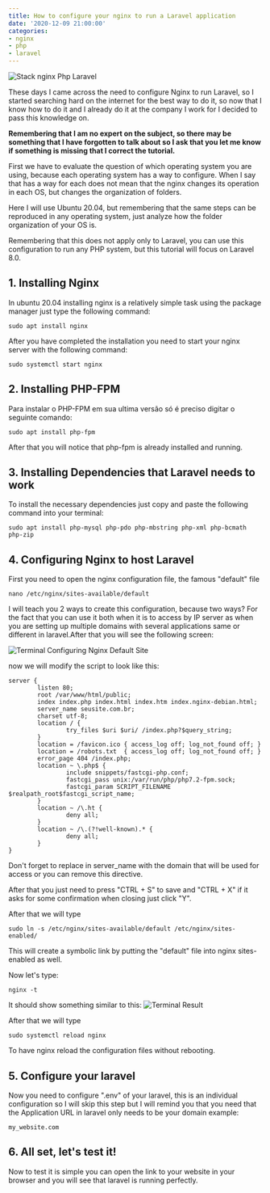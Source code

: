 ```yaml
---
title: How to configure your nginx to run a Laravel application
date: '2020-12-09 21:00:00'
categories:
- nginx
- php
- laravel
---
```


![Stack nginx Php Laravel](https://luisjustin.com.br/assets/images/nignx-laravel-php.png)

These days I came across the need to configure Nginx to run Laravel, so I started searching hard on the internet for the best way to do it, so now that I know how to do it and I already do it at the company I work for I decided to pass this knowledge on.

**Remembering that I am no expert on the subject, so there may be something that I have forgotten to talk about so I ask that you let me know if something is missing that I correct the tutorial.**

First we have to evaluate the question of which operating system you are using, because each operating system has a way to configure. When I say that has a way for each does not mean that the nginx changes its operation in each OS, but changes the organization of folders.

Here I will use Ubuntu 20.04, but remembering that the same steps can be reproduced in any operating system, just analyze how the folder organization of your OS is.

Remembering that this does not apply only to Laravel, you can use this configuration to run any PHP system, but this tutorial will focus on Laravel 8.0.

## 1. Installing Nginx
In ubuntu 20.04 installing nginx is a relatively simple task using the package manager just type the following command:

```shell
sudo apt install nginx
```

After you have completed the installation you need to start your nginx server with the following command:

```shell
sudo systemctl start nginx
```
## 2. Installing PHP-FPM
Para instalar o PHP-FPM em sua ultima versão só é preciso digitar o seguinte comando:

```shell
sudo apt install php-fpm
```

After that you will notice that php-fpm is already installed and running.

## 3. Installing Dependencies that Laravel needs to work
To install the necessary dependencies just copy and paste the following command into your terminal:

```shell
sudo apt install php-mysql php-pdo php-mbstring php-xml php-bcmath php-zip
```
## 4. Configuring Nginx to host Laravel
First you need to open the nginx configuration file, the famous "default" file

```shell
nano /etc/nginx/sites-available/default
```

I will teach you 2 ways to create this configuration, because two ways? For the fact that you can use it both when it is to access by IP server as when you are setting up multiple domains with several applications same or different in laravel.After that you will see the following screen:

![Terminal Configuring Nginx Default Site](https://luisjustin.com.br/assets/images/2020-12-09-terminal-configuring-nginx-default-site.png)

now we will modify the script to look like this:

```nginx
server {
        listen 80;
        root /var/www/html/public;
        index index.php index.html index.htm index.nginx-debian.html;
        server_name seusite.com.br;
        charset utf-8;
        location / {
                try_files $uri $uri/ /index.php?$query_string;
        }
        location = /favicon.ico { access_log off; log_not_found off; }
        location = /robots.txt  { access_log off; log_not_found off; }
        error_page 404 /index.php;
        location ~ \.php$ {
                include snippets/fastcgi-php.conf;
                fastcgi_pass unix:/var/run/php/php7.2-fpm.sock;
                fastcgi_param SCRIPT_FILENAME $realpath_root$fastcgi_script_name;
        }
        location ~ /\.ht {
                deny all;
        }
        location ~ /\.(?!well-known).* {
                deny all;
        }
}

```

Don't forget to replace in server_name with the domain that will be used for access or you can remove this directive.

After that you just need to press "CTRL + S" to save and "CTRL + X" if it asks for some confirmation when closing just click "Y".

After that we will type

```shell
sudo ln -s /etc/nginx/sites-available/default /etc/nginx/sites-enabled/
```

This will create a symbolic link by putting the "default" file into nginx sites-enabled as well.

Now let's type:

```shell
nginx -t
```

It should show something similar to this:
![Terminal Result](http://luisjustin.com.br/assets/images/2020-12-09-terminal-result.png)

After that we will type

```shell
sudo systemctl reload nginx
```

To have nginx reload the configuration files without rebooting.

## 5. Configure your laravel
Now you need to configure ".env" of your laravel, this is an individual configuration so I will skip this step but I will remind you that you need that the Application URL in laravel only needs to be your domain example:
```
my_website.com
```

## 6. All set, let's test it!
Now to test it is simple you can open the link to your website in your browser and you will see that laravel is running perfectly.
